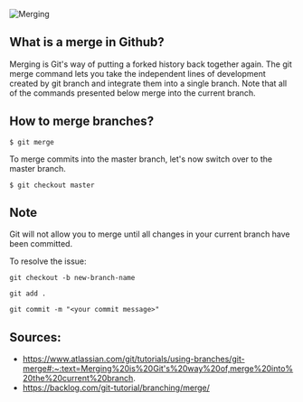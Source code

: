 ![Merging](https://res.cloudinary.com/practicaldev/image/fetch/s--MEKaM3dY--/c_imagga_scale,f_auto,fl_progressive,h_900,q_auto,w_1600/https://cl.ly/430Q2w473e2R/Image%25202018-04-30%2520at%25201.07.58%2520PM.png)
## What is a merge in Github?

Merging is Git's way of putting a forked history back together again. The git merge command lets you take the independent lines of development created by git branch and integrate them into a single branch. Note that all of the commands presented below merge into the current branch.

## How to merge branches?
```$ git merge```

To merge commits into the master branch, let's now switch over to the master branch.

```$ git checkout master```

## Note
Git will not allow you to merge until all changes in your current branch have been committed.

To resolve the issue:

```git checkout -b new-branch-name```

```git add . ```

```git commit -m "<your commit message>"```

## Sources:
* https://www.atlassian.com/git/tutorials/using-branches/git-merge#:~:text=Merging%20is%20Git's%20way%20of,merge%20into%20the%20current%20branch.
* https://backlog.com/git-tutorial/branching/merge/